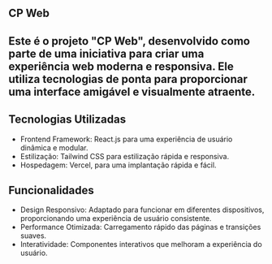 ## CP Web 
## Este é o projeto "CP Web", desenvolvido como parte de uma iniciativa para criar uma experiência web moderna e responsiva. Ele utiliza tecnologias de ponta para proporcionar uma interface amigável e visualmente atraente.

## Tecnologias Utilizadas
- Frontend Framework: React.js para uma experiência de usuário dinâmica e modular.
- Estilização: Tailwind CSS para estilização rápida e responsiva.
- Hospedagem: Vercel, para uma implantação rápida e fácil.
## Funcionalidades
- Design Responsivo: Adaptado para funcionar em diferentes dispositivos, proporcionando uma experiência de usuário consistente.
- Performance Otimizada: Carregamento rápido das páginas e transições suaves.
- Interatividade: Componentes interativos que melhoram a experiência do usuário.

